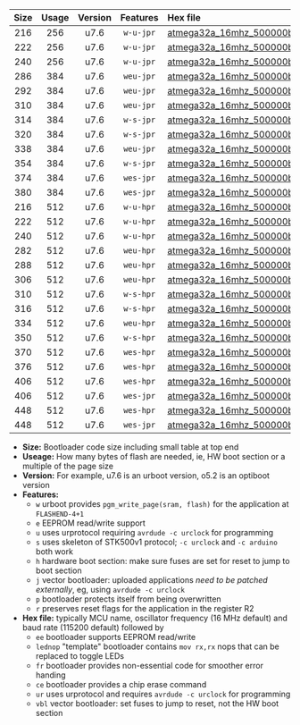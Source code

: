 |Size|Usage|Version|Features|Hex file|
|:-:|:-:|:-:|:-:|:--|
|216|256|u7.6|`w-u-jpr`|[atmega32a_16mhz_500000bps_ur_vbl.hex](https://raw.githubusercontent.com/stefanrueger/urboot/main//atmega32a_16mhz_500000bps_ur_vbl.hex)|
|222|256|u7.6|`w-u-jpr`|[atmega32a_16mhz_500000bps_lednop_ur_vbl.hex](https://raw.githubusercontent.com/stefanrueger/urboot/main//atmega32a_16mhz_500000bps_lednop_ur_vbl.hex)|
|240|256|u7.6|`w-u-jpr`|[atmega32a_16mhz_500000bps_lednop_fr_ur_vbl.hex](https://raw.githubusercontent.com/stefanrueger/urboot/main//atmega32a_16mhz_500000bps_lednop_fr_ur_vbl.hex)|
|286|384|u7.6|`weu-jpr`|[atmega32a_16mhz_500000bps_ee_ur_vbl.hex](https://raw.githubusercontent.com/stefanrueger/urboot/main//atmega32a_16mhz_500000bps_ee_ur_vbl.hex)|
|292|384|u7.6|`weu-jpr`|[atmega32a_16mhz_500000bps_ee_lednop_ur_vbl.hex](https://raw.githubusercontent.com/stefanrueger/urboot/main//atmega32a_16mhz_500000bps_ee_lednop_ur_vbl.hex)|
|310|384|u7.6|`weu-jpr`|[atmega32a_16mhz_500000bps_ee_lednop_fr_ur_vbl.hex](https://raw.githubusercontent.com/stefanrueger/urboot/main//atmega32a_16mhz_500000bps_ee_lednop_fr_ur_vbl.hex)|
|314|384|u7.6|`w-s-jpr`|[atmega32a_16mhz_500000bps_vbl.hex](https://raw.githubusercontent.com/stefanrueger/urboot/main//atmega32a_16mhz_500000bps_vbl.hex)|
|320|384|u7.6|`w-s-jpr`|[atmega32a_16mhz_500000bps_lednop_vbl.hex](https://raw.githubusercontent.com/stefanrueger/urboot/main//atmega32a_16mhz_500000bps_lednop_vbl.hex)|
|338|384|u7.6|`weu-jpr`|[atmega32a_16mhz_500000bps_ee_lednop_fr_ce_ur_vbl.hex](https://raw.githubusercontent.com/stefanrueger/urboot/main//atmega32a_16mhz_500000bps_ee_lednop_fr_ce_ur_vbl.hex)|
|354|384|u7.6|`w-s-jpr`|[atmega32a_16mhz_500000bps_lednop_fr_vbl.hex](https://raw.githubusercontent.com/stefanrueger/urboot/main//atmega32a_16mhz_500000bps_lednop_fr_vbl.hex)|
|374|384|u7.6|`wes-jpr`|[atmega32a_16mhz_500000bps_ee_vbl.hex](https://raw.githubusercontent.com/stefanrueger/urboot/main//atmega32a_16mhz_500000bps_ee_vbl.hex)|
|380|384|u7.6|`wes-jpr`|[atmega32a_16mhz_500000bps_ee_lednop_vbl.hex](https://raw.githubusercontent.com/stefanrueger/urboot/main//atmega32a_16mhz_500000bps_ee_lednop_vbl.hex)|
|216|512|u7.6|`w-u-hpr`|[atmega32a_16mhz_500000bps_ur.hex](https://raw.githubusercontent.com/stefanrueger/urboot/main//atmega32a_16mhz_500000bps_ur.hex)|
|222|512|u7.6|`w-u-hpr`|[atmega32a_16mhz_500000bps_lednop_ur.hex](https://raw.githubusercontent.com/stefanrueger/urboot/main//atmega32a_16mhz_500000bps_lednop_ur.hex)|
|240|512|u7.6|`w-u-hpr`|[atmega32a_16mhz_500000bps_lednop_fr_ur.hex](https://raw.githubusercontent.com/stefanrueger/urboot/main//atmega32a_16mhz_500000bps_lednop_fr_ur.hex)|
|282|512|u7.6|`weu-hpr`|[atmega32a_16mhz_500000bps_ee_ur.hex](https://raw.githubusercontent.com/stefanrueger/urboot/main//atmega32a_16mhz_500000bps_ee_ur.hex)|
|288|512|u7.6|`weu-hpr`|[atmega32a_16mhz_500000bps_ee_lednop_ur.hex](https://raw.githubusercontent.com/stefanrueger/urboot/main//atmega32a_16mhz_500000bps_ee_lednop_ur.hex)|
|306|512|u7.6|`weu-hpr`|[atmega32a_16mhz_500000bps_ee_lednop_fr_ur.hex](https://raw.githubusercontent.com/stefanrueger/urboot/main//atmega32a_16mhz_500000bps_ee_lednop_fr_ur.hex)|
|310|512|u7.6|`w-s-hpr`|[atmega32a_16mhz_500000bps.hex](https://raw.githubusercontent.com/stefanrueger/urboot/main//atmega32a_16mhz_500000bps.hex)|
|316|512|u7.6|`w-s-hpr`|[atmega32a_16mhz_500000bps_lednop.hex](https://raw.githubusercontent.com/stefanrueger/urboot/main//atmega32a_16mhz_500000bps_lednop.hex)|
|334|512|u7.6|`weu-hpr`|[atmega32a_16mhz_500000bps_ee_lednop_fr_ce_ur.hex](https://raw.githubusercontent.com/stefanrueger/urboot/main//atmega32a_16mhz_500000bps_ee_lednop_fr_ce_ur.hex)|
|350|512|u7.6|`w-s-hpr`|[atmega32a_16mhz_500000bps_lednop_fr.hex](https://raw.githubusercontent.com/stefanrueger/urboot/main//atmega32a_16mhz_500000bps_lednop_fr.hex)|
|370|512|u7.6|`wes-hpr`|[atmega32a_16mhz_500000bps_ee.hex](https://raw.githubusercontent.com/stefanrueger/urboot/main//atmega32a_16mhz_500000bps_ee.hex)|
|376|512|u7.6|`wes-hpr`|[atmega32a_16mhz_500000bps_ee_lednop.hex](https://raw.githubusercontent.com/stefanrueger/urboot/main//atmega32a_16mhz_500000bps_ee_lednop.hex)|
|406|512|u7.6|`wes-hpr`|[atmega32a_16mhz_500000bps_ee_lednop_fr.hex](https://raw.githubusercontent.com/stefanrueger/urboot/main//atmega32a_16mhz_500000bps_ee_lednop_fr.hex)|
|406|512|u7.6|`wes-jpr`|[atmega32a_16mhz_500000bps_ee_lednop_fr_vbl.hex](https://raw.githubusercontent.com/stefanrueger/urboot/main//atmega32a_16mhz_500000bps_ee_lednop_fr_vbl.hex)|
|448|512|u7.6|`wes-hpr`|[atmega32a_16mhz_500000bps_ee_lednop_fr_ce.hex](https://raw.githubusercontent.com/stefanrueger/urboot/main//atmega32a_16mhz_500000bps_ee_lednop_fr_ce.hex)|
|448|512|u7.6|`wes-jpr`|[atmega32a_16mhz_500000bps_ee_lednop_fr_ce_vbl.hex](https://raw.githubusercontent.com/stefanrueger/urboot/main//atmega32a_16mhz_500000bps_ee_lednop_fr_ce_vbl.hex)|

- **Size:** Bootloader code size including small table at top end
- **Useage:** How many bytes of flash are needed, ie, HW boot section or a multiple of the page size
- **Version:** For example, u7.6 is an urboot version, o5.2 is an optiboot version
- **Features:**
  + `w` urboot provides `pgm_write_page(sram, flash)` for the application at `FLASHEND-4+1`
  + `e` EEPROM read/write support
  + `u` uses urprotocol requiring `avrdude -c urclock` for programming
  + `s` uses skeleton of STK500v1 protocol; `-c urclock` and `-c arduino` both work
  + `h` hardware boot section: make sure fuses are set for reset to jump to boot section
  + `j` vector bootloader: uploaded applications *need to be patched externally*, eg, using `avrdude -c urclock`
  + `p` bootloader protects itself from being overwritten
  + `r` preserves reset flags for the application in the register R2
- **Hex file:** typically MCU name, oscillator frequency (16 MHz default) and baud rate (115200 default) followed by
  + `ee` bootloader supports EEPROM read/write
  + `lednop` "template" bootloader contains `mov rx,rx` nops that can be replaced to toggle LEDs
  + `fr` bootloader provides non-essential code for smoother error handing
  + `ce` bootloader provides a chip erase command
  + `ur` uses urprotocol and requires `avrdude -c urclock` for programming
  + `vbl` vector bootloader: set fuses to jump to reset, not the HW boot section
